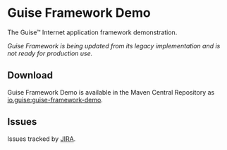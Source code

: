 # Guise Framework Demo

The Guise™ Internet application framework demonstration.

_Guise Framework is being updated from its legacy implementation and is not ready for production use._

## Download

Guise Framework Demo is available in the Maven Central Repository as [io.guise:guise-framework-demo](https://search.maven.org/search?q=g:io.guise%20AND%20a:guise-framework-demo).

## Issues

Issues tracked by [JIRA](https://globalmentor.atlassian.net/projects/GUISE).
